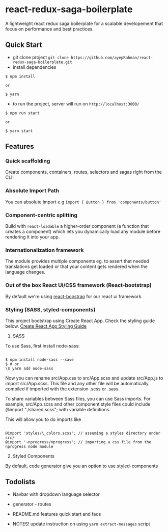 # react-redux-saga-boilerplate

A lightweight react redux saga boilerplate for a scalable developement that focus on performance and best practices.

## Quick Start

- git clone project
  `git clone https://github.com/ayepRahman/react-redux-saga-boilerplate.git`
- install dependencies

```
$ npm install

or

$ yarn
```

- to run the project, server will run on `http://localhost:3000/`

```
$ npm run start

or

$ yarn start
```

## Features

### Quick scaffolding

Create components, containers, routes, selectors and sagas right from the CLI!

### Absolute Import Path

You can absolute import e.g `import { Button } from 'components/button'`

### Component-centric splitting

Build with `react-loadable` a higher-order component (a function that creates a component) which lets you dynamically load any module before rendering it into your app.

### Internationalization framework

The module provides multiple components eg. to assert that needed translations get loaded or that your content gets rendered when the language changes.

### Out of the box React Ui/CSS framework (React-bootstrap)

By default we're using [react-boostrap](https://react-bootstrap.github.io) for our react ui framework.

### Styling (SASS, styled-components)

This project bootstrap using Create React App. Check the styling guide below.
[Create React App Styling Guide](https://facebook.github.io/create-react-app/docs/adding-a-sass-stylesheet)

1. SASS

To use Sass, first install node-sass:

```

$ npm install node-sass --save
$ # or
\$ yarn add node-sass

```

Now you can rename src/App.css to src/App.scss and update src/App.js to import src/App.scss. This file and any other file will be automatically compiled if imported with the extension .scss or .sass.

To share variables between Sass files, you can use Sass imports. For example, src/App.scss and other component style files could include @import "./shared.scss"; with variable definitions.

This will allow you to do imports like

```

@import 'styles/\_colors.scss'; // assuming a styles directory under src/
@import '~nprogress/nprogress'; // importing a css file from the nprogress node module

```

2. Styled Components

By default, code generator give you an option to use styled-components

## Todolists

- Navbar with dropdown language selector
- generator - routes
- README.md features quick start and faqs

- NOTES! update instruction on using `yarn extract-messages` script

```

```
